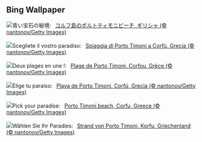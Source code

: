 ## Bing Wallpaper
![](https://www.bing.com/th?id=OHR.CorfuBeach_JA-JP8524757338_UHD.jpg&w=1000)青い宝石の秘境:&nbsp;&ensp;[コルフ島のポルトティモニビーチ, ギリシャ (© nantonov/Getty Images)](https://www.bing.com/th?id=OHR.CorfuBeach_JA-JP8524757338_UHD.jpg)
<br><br/>
![](https://www.bing.com/th?id=OHR.CorfuBeach_IT-IT3660908629_UHD.jpg&w=1000)Scegliete il vostro paradiso:&nbsp;&ensp;[Spiaggia di Porto Timoni a Corfù, Grecia (© nantonov/Getty Images)](https://www.bing.com/th?id=OHR.CorfuBeach_IT-IT3660908629_UHD.jpg)
<br><br/>
![](https://www.bing.com/th?id=OHR.CorfuBeach_FR-FR0913715646_UHD.jpg&w=1000)Deux plages en une !:&nbsp;&ensp;[Plage de Porto Timoni, Corfou, Grèce (© nantonov/Getty Images)](https://www.bing.com/th?id=OHR.CorfuBeach_FR-FR0913715646_UHD.jpg)
<br><br/>
![](https://www.bing.com/th?id=OHR.CorfuBeach_ES-ES8128022655_UHD.jpg&w=1000)Elige tu paraíso:&nbsp;&ensp;[Playa de Porto Timoni, Corfú, Grecia (© nantonov/Getty Images)](https://www.bing.com/th?id=OHR.CorfuBeach_ES-ES8128022655_UHD.jpg)
<br><br/>
![](https://www.bing.com/th?id=OHR.CorfuBeach_EN-GB3021537336_UHD.jpg&w=1000)Pick your paradise:&nbsp;&ensp;[Porto Timoni beach, Corfu, Greece (© nantonov/Getty Images)](https://www.bing.com/th?id=OHR.CorfuBeach_EN-GB3021537336_UHD.jpg)
<br><br/>
![](https://www.bing.com/th?id=OHR.CorfuBeach_DE-DE3578833784_UHD.jpg&w=1000)Wählen Sie Ihr Paradies:&nbsp;&ensp;[Strand von Porto Timoni, Korfu, Griechenland (© nantonov/Getty Images)](https://www.bing.com/th?id=OHR.CorfuBeach_DE-DE3578833784_UHD.jpg)
<br><br/>
